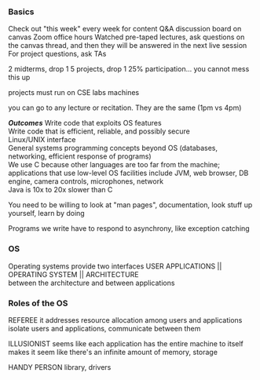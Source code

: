 ### Basics
Check out "this week" every week for content
Q&A discussion board on canvas
Zoom office hours
Watched pre-taped lectures, ask questions on the canvas thread, and then they will be answered in the next live session
For project questions, ask TAs  
  
2 midterms, drop 1
5 projects, drop 1
25% participation... you cannot mess this up  
  
projects must run on CSE labs machines  
  
you can go to any lecture or recitation. They are the same (1pm vs 4pm)

***Outcomes***
Write code that exploits OS features  
Write code that is efficient, reliable, and possibly secure  
Linux/UNIX interface  
General systems programming concepts beyond OS (databases, networking, efficient response of programs)  
We use C because other languages are too far from the machine; applications that use low-level OS 
facilities include JVM, web browser, DB engine, camera controls, microphones, network  
Java is 10x to 20x slower than C  
  
You need to be willing to look at "man pages", documentation, look stuff up yourself, learn by doing  
  
Programs we write have to respond to asynchrony, like exception catching  
  
### OS
Operating systems provide two interfaces
USER APPLICATIONS
	||
OPERATING SYSTEM
	||
ARCHITECTURE  
between the architecture and between applications

### Roles of the OS
REFEREE
it addresses resource allocation among users and applications
isolate users and applications, communicate between them

ILLUSIONIST
seems like each application has the entire machine to itself
makes it seem like there's an infinite amount of memory, storage

HANDY PERSON
library, drivers
